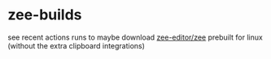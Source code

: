 # zee-builds

see recent actions runs to maybe download [zee-editor/zee](https://github.com/zee-editor/zee) prebuilt for linux
(without the extra clipboard integrations)
